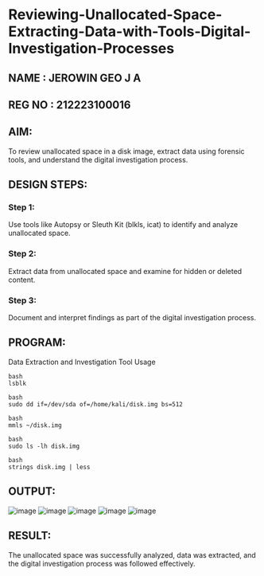 # Reviewing-Unallocated-Space-Extracting-Data-with-Tools-Digital-Investigation-Processes

## NAME : JEROWIN GEO J A
## REG NO : 212223100016

## AIM:
To review unallocated space in a disk image, extract data using forensic tools, and understand the digital investigation process.

## DESIGN STEPS:
### Step 1:
Use tools like Autopsy or Sleuth Kit (blkls, icat) to identify and analyze unallocated space.

### Step 2:
Extract data from unallocated space and examine for hidden or deleted content.

### Step 3:
Document and interpret findings as part of the digital investigation process.

## PROGRAM:
Data Extraction and Investigation Tool Usage
```
bash
lsblk
```

```
bash
sudo dd if=/dev/sda of=/home/kali/disk.img bs=512
```

```
bash
mmls ~/disk.img
```
```
bash
sudo ls -lh disk.img
```
```
bash
strings disk.img | less

```

## OUTPUT:
![image](https://github.com/user-attachments/assets/6c2f5c1d-62c7-44ea-bcf7-cf7cb658e59e)
![image](https://github.com/user-attachments/assets/5331e059-fb3f-4937-8a5c-55a93fea5a82)
![image](https://github.com/user-attachments/assets/f6910a59-615b-4d06-9f8c-890cc5aa7139)
![image](https://github.com/user-attachments/assets/55945657-9d53-4867-9ef4-720d768191b8)
![image](https://github.com/user-attachments/assets/30e84496-0891-480f-b77a-be72474e562b)

## RESULT:
The unallocated space was successfully analyzed, data was extracted, and the digital investigation process was followed effectively.


